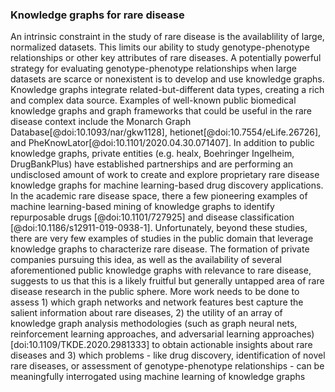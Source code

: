 ### Knowledge graphs for rare disease

An intrinsic constraint in the study of rare disease is the availablility of large, normalized datasets. 
This limits our ability to study genotype-phenotype relationships or other key attributes of rare diseases. 
A potentially powerful strategy for evaluating genotype-phenotype relationships when large datasets are scarce or nonexistent is to develop and use knowledge graphs.
Knowledge graphs integrate related-but-different data types, creating a rich and complex data source. 
Examples of well-known public biomedical knowledge graphs and graph frameworks that could be useful in the rare disease context include the Monarch Graph Database[@doi:10.1093/nar/gkw1128], hetionet[@doi:10.7554/eLife.26726], and PheKnowLator[@doi:10.1101/2020.04.30.071407]. 
In addition to public knowledge graphs, private entities (e.g. healx, Boehringer Ingelheim, DrugBankPlus) have established partnerships and are performing an undisclosed amount of work to create and explore proprietary rare disease knowledge graphs for machine learning-based drug discovery applications.  
In the academic rare disease space, there a few pioneering examples of machine learning-based mining of knowledge graphs to identify repurposable drugs [@doi:10.1101/727925] and disease classification [@doi:10.1186/s12911-019-0938-1]. 
Unfortunately, beyond these studies, there are very few examples of studies in the public domain that leverage knowledge graphs to characterize rare disease. 
The formation of private companies pursuing this idea, as well as the availability of several aforementioned public knowledge graphs with relevance to rare disease, suggests to us that this is a likely fruitful but generally untapped area of rare disease research in the public sphere. 
More work needs to be done to assess 1) which graph networks and network features best capture the salient information about rare diseases, 2) the utility of an array of knowledge graph analysis methodologies (such as graph neural nets, reinforcement learning approaches, and adversarial learning approaches)[doi:10.1109/TKDE.2020.2981333] to obtain actionable insights about rare diseases and 3) which problems - like drug discovery, identification of novel rare diseases, or assessment of genotype-phenotype relationships - can be meaningfully interrogated using machine learning of knowledge graphs
